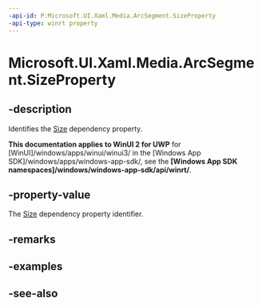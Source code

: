 ```yaml
---
-api-id: P:Microsoft.UI.Xaml.Media.ArcSegment.SizeProperty
-api-type: winrt property
---
```


<!-- Property syntax
public Windows.UI.Xaml.DependencyProperty SizeProperty { get; }
-->

# Microsoft.UI.Xaml.Media.ArcSegment.SizeProperty

## -description
Identifies the [Size](arcsegment_size.md) dependency property.

**This documentation applies to WinUI 2 for UWP** for [WinUI]/windows/apps/winui/winui3/ in the [Windows App SDK]/windows/apps/windows-app-sdk/, see the **[Windows App SDK namespaces]/windows/windows-app-sdk/api/winrt/**.

## -property-value
The [Size](arcsegment_size.md) dependency property identifier.

## -remarks

## -examples

## -see-also
